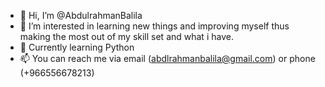 - 👋 Hi, I’m @AbdulrahmanBalila
- 👀 I’m interested in learning new things and improving myself thus making the most out of my skill set and what i have.
- 🌱 Currently learning Python
- 📫 You can reach me via email (abdlrahmanbalila@gmail.com) or phone (+966556678213) 

<!---
AbdulrahmanBalila/AbdulrahmanBalila is a ✨ special ✨ repository because its `README.md` (this file) appears on your GitHub profile.
You can click the Preview link to take a look at your changes.
--->
